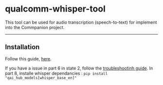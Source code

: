# qualcomm-whisper-tool
This tool can be used for audio transcription (speech-to-text) for implement into the Commpanion project.

---

## Installation

Follow this guide, [here](docs/qualcomm_ai_hub_onnx_installation_guide.md).

If you have a issue in part 6 in state 2, follow the [troubleshootinh guide](docs/qnn_troubleshooting_guide.md).
In part 8, installe whisper dependancies : `pip install "qai_hub_models[whisper_base_en]"`